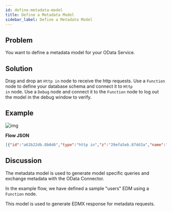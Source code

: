 ```yaml
---
id: define-metadata-model
title: Define a Metadata Model
sidebar_label: Define a Metadata Model
---
```


## Problem

You want to define a metadata model for your OData Service.

## Solution

Drag and drop an <code class="node">Http in</code> node to receive the http requests.
Use a <code class="node">Function</code> node to define your database schema and connect it to <code class="node">Http in</code> node.
Use a <code class="node">Debug</code> node and connect it to the <code class="node">Function</code> node to log out the model in the debug window to verify.

## Example

![img](https://igniteresources.blob.core.windows.net/public/docs/static/assets/docs/odata/define-metadata-model.png)

<b>Flow JSON</b>

~~~json
[{"id":"a62b22db.8b0d6","type":"http in","z":"29efa5eb.87dd3a","name":"","url":"/root/*","method":"get","upload":false,"swaggerDoc":"","x":300,"y":320,"wires":[["cf5f06eb.87b3c8"]]},{"id":"cf5f06eb.87b3c8","type":"function","z":"29efa5eb.87dd3a","name":"users EDM","func":"msg.model = {\n    namespace: \"ignite\",\n    entityTypes: {\n        \"users\": {\n            \"id\": {\"type\": \"Edm.Int32\", \"key\": true},\n            \"name\": {\"type\": \"Edm.String\"},            \n            \"username\": {\"type\": \"Edm.String\"}            \n        }\n    },   \n    entitySets: {\n        \"users\": {\n            entityType: \"ignite.users\"\n        }\n    }\n}\nreturn msg;","outputs":1,"noerr":0,"x":510,"y":320,"wires":[["75495530.2f6adc"]]},{"id":"75495530.2f6adc","type":"debug","z":"29efa5eb.87dd3a","name":"","active":true,"tosidebar":true,"console":false,"tostatus":false,"complete":"model","targetType":"msg","x":730,"y":320,"wires":[]}]
~~~

## Discussion

The metadata model is used to generate model specific queries and exchange metadata with the OData Connector.

In the example flow, we have defined a sample "users" EDM using a <code class="node">Function</code> node.

This model is used to generate EDMX response for metadata requests.